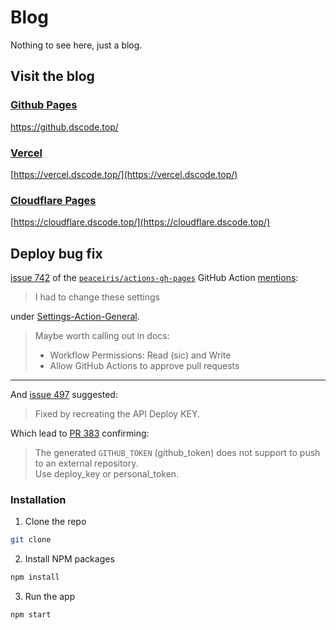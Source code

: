 # Blog

Nothing to see here, just a blog.

## Visit the blog

### [Github Pages](https://github.com/Dongshan-git/blog/settings/pages)

[https://github,dscode.top/](https://github,dscode.top/)

### [Vercel](https://vercel.com/dashboard)

[https://vercel.dscode.top/](https://vercel.dscode.top/)

### [Cloudflare Pages](https://dash.cloudflare.com/)

[https://cloudflare.dscode.top/](https://cloudflare.dscode.top/)

## Deploy bug fix

[issue 742](https://github.com/peaceiris/actions-gh-pages/issues/742) of
the [`peaceiris/actions-gh-pages`](https://github.com/peaceiris/actions-gh-pages) GitHub
Action [mentions](https://github.com/peaceiris/actions-gh-pages/issues/742#issuecomment-1114440714):

> I had to change these settings
>
under [Settings-Action-General](https://docs.github.com/en/repositories/managing-your-repositorys-settings-and-features/enabling-features-for-your-repository/managing-github-actions-settings-for-a-repository#managing-github-actions-permissions-for-your-repository).
> Maybe worth calling out in docs:
>
> * Workflow Permissions: Read (sic) and Write
> * Allow GitHub Actions to approve pull requests

* * *

And [issue 497](https://github.com/peaceiris/actions-gh-pages/issues/497#issuecomment-703025901) suggested:

> Fixed by recreating the API Deploy KEY.

Which lead to [PR 383](https://github.com/peaceiris/actions-gh-pages/pull/383/files) confirming:

> The generated `GITHUB_TOKEN` (github\_token) does not support to push to an external repository.  
> Use deploy\_key or personal\_token.

### Installation

1. Clone the repo

```sh
git clone 
```

2. Install NPM packages

```sh
npm install
```

3. Run the app

```sh
npm start
```
